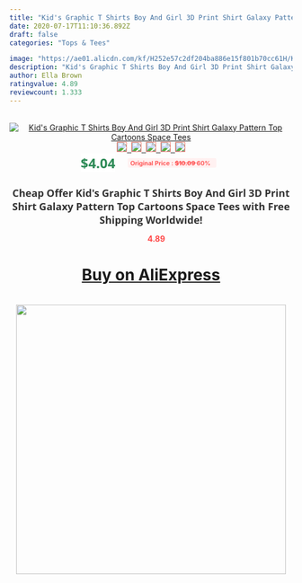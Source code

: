 ```yaml
---
title: "Kid's Graphic T Shirts Boy And Girl 3D Print Shirt Galaxy Pattern Top Cartoons Space Tees"
date: 2020-07-17T11:10:36.892Z
draft: false
categories: "Tops & Tees"

image: "https://ae01.alicdn.com/kf/H252e57c2df204ba886e15f801b70cc61H/Kid-s-Graphic-T-Shirts-Boy-And-Girl-3D-Print-Shirt-Galaxy-Pattern-Top-Cartoons-Space.jpg"
description: "Kid's Graphic T Shirts Boy And Girl 3D Print Shirt Galaxy Pattern Top Cartoons Space Tees"
author: Ella Brown
ratingvalue: 4.89
reviewcount: 1.333
---
```

<br>
<div style="text-align: center;">
<a href="https://s.click.aliexpress.com/e/_A88kkN" target="_blank" rel="nofollow noopener noreferrer"><img alt="Kid's Graphic T Shirts Boy And Girl 3D Print Shirt Galaxy Pattern Top Cartoons Space Tees" class="magnifier-image" src="https://ae01.alicdn.com/kf/H252e57c2df204ba886e15f801b70cc61H/Kid-s-Graphic-T-Shirts-Boy-And-Girl-3D-Print-Shirt-Galaxy-Pattern-Top-Cartoons-Space.jpg_640x640.jpg">
<br>
<img style="border:1px solid salmon" src="https://ae01.alicdn.com/kf/H252e57c2df204ba886e15f801b70cc61H/Kid-s-Graphic-T-Shirts-Boy-And-Girl-3D-Print-Shirt-Galaxy-Pattern-Top-Cartoons-Space.jpg_120x120.jpg">&nbsp;&nbsp;<img style="border:1px solid salmon" src="https://ae01.alicdn.com/kf/Hf6284fcd4375460389bfd42516f40539d/Kid-s-Graphic-T-Shirts-Boy-And-Girl-3D-Print-Shirt-Galaxy-Pattern-Top-Cartoons-Space.jpg_120x120.jpg">&nbsp;&nbsp;<img style="border:1px solid salmon" src="_120x120.jpg">&nbsp;&nbsp;<img style="border:1px solid salmon" src="_120x120.jpg">&nbsp;&nbsp;<img style="border:1px solid salmon" src="_120x120.jpg"></a></div><br0>
<div style="text-align: center;"><span style="background-color: white; border: 0px; box-sizing: border-box; color: seagreen; display: inline-block; font-family: &quot;open sans&quot; , &quot;arial&quot; , &quot;helvetica&quot; , sans-serif , &quot;heiti&quot;; font-size: 24px; font-stretch: inherit; font-weight: 700; line-height: inherit; margin: 0px 10px 0px 0px; padding: 0px; vertical-align: middle;">$4.04 </span>
<span style="background: rgb(255 , 241 , 241); border-radius: 3px; border: 0px; box-sizing: border-box; color: #ff4747; display: inline-block; font-family: inherit; font-size: 12px; font-stretch: inherit; font-style: inherit; font-variant: inherit; font-weight: 600; line-height: inherit; margin: 0px; padding: 2px 5px; transform: scale(0.9); vertical-align: middle;">Original Price : <b style="text-decoration: line-through;">$10.09 </b> 60%&nbsp;&nbsp;</span></div>
<h1 style="color: #333333; display: inline-block; font-family: &quot;open sans&quot; , &quot;arial&quot; , &quot;helvetica&quot; , sans-serif , &quot;heiti&quot;; font-size: 18px; font-stretch: inherit; font-weight: 700; text-align: center;">Cheap Offer Kid's Graphic T Shirts Boy And Girl 3D Print Shirt Galaxy Pattern Top Cartoons Space Tees with Free Shipping Worldwide!</h1>
<div style="color: #ff4747; text-align: center;">
<img src="https://4.bp.blogspot.com/-M0ZcTcb-5uY/XleCXlxnR4I/AAAAAAAAAEc/OrjgMkXV1oMQFaCRZj5HQwOCBcu3w1FegCPcBGAYYCw/s1600/star.png" style="height: 15px;">&nbsp;<b>4.89</b></div>
<div class="button_cont" align="center"><a class="buynow_a" href="https://s.click.aliexpress.com/e/_A88kkN" target="_blank" rel="nofollow noopener noreferrer"><H1>Buy on AliExpress</H1></a></div><br>
<div class="separator" style="clear: both; text-align: center;">
<img src="https://lh3.googleusercontent.com/-pTy5HemUv9M/XlePHvY0dAI/AAAAAAAAAE4/0nX5iRUoIWY8eMW9Dpxeirr157OZliDIgCLcBGAsYHQ/s1600/badge.gif" width="480">
</div>
